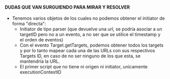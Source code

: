 #### DUDAS QUE VAN SURGUIENDO PARA MIRAR Y RESOLVER

- Tenemos varios objetos de los cuales no podemos obtener el initiator de forma "directa":
    - Initiator de tipo parser (que devuelve una url, se podría asociar a un targetID pero no a un evento,
    a no ser que se utilice el timestamp y el orden de eventos)
    + Con el evento Target.getTargets, podemos obtener todos los targets y por lo tanto mapear cada una de
    las URLs con sus respectivos Targets ID, en caso de no ser ninguno de los que esta, se mantendría la URL.
    - El primer script que no tiene ni origen ni initiator, unicamente executionContextID
    

